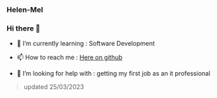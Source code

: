 ### Helen-Mel

### Hi there 👋

- 🌱 I’m currently learning : Software Development

- 📫 How to reach me : [Here on github](https://helen-mel.github.io)

- 🤔 I’m looking for help with : getting my first job as an it professional


<!--
**helen-mel/helen-mel** is a ✨ _special_ ✨ repository because its `README.md` (this file) appears on your GitHub profile.

Here are some ideas to get you started:

- 🔭 I’m currently working on ...
- 🌱 I’m currently learning ...
- 👯 I’m looking to collaborate on ...
- 🤔 I’m looking for help with ...
- 💬 Ask me about ...
- 📫 How to reach me: ...
- 😄 Pronouns: ...
- ⚡ Fun fact: ...
-->

> updated 25/03/2023
